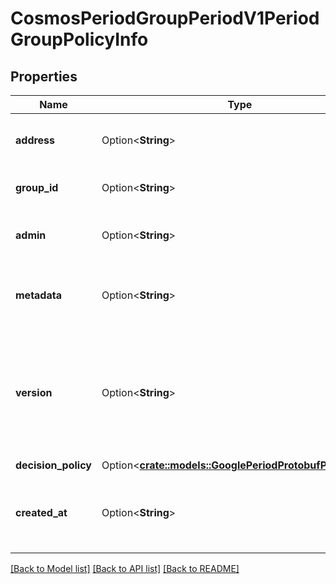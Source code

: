 # CosmosPeriodGroupPeriodV1PeriodGroupPolicyInfo

## Properties

Name | Type | Description | Notes
------------ | ------------- | ------------- | -------------
**address** | Option<**String**> | address is the account address of group policy. | [optional]
**group_id** | Option<**String**> | group_id is the unique ID of the group. | [optional]
**admin** | Option<**String**> | admin is the account address of the group admin. | [optional]
**metadata** | Option<**String**> | metadata is any arbitrary metadata to attached to the group policy. | [optional]
**version** | Option<**String**> | version is used to track changes to a group's GroupPolicyInfo structure that would create a different result on a running proposal. | [optional]
**decision_policy** | Option<[**crate::models::GooglePeriodProtobufPeriodAny**](google.protobuf.Any.md)> |  | [optional]
**created_at** | Option<**String**> | created_at is a timestamp specifying when a group policy was created. | [optional]

[[Back to Model list]](../README.md#documentation-for-models) [[Back to API list]](../README.md#documentation-for-api-endpoints) [[Back to README]](../README.md)


